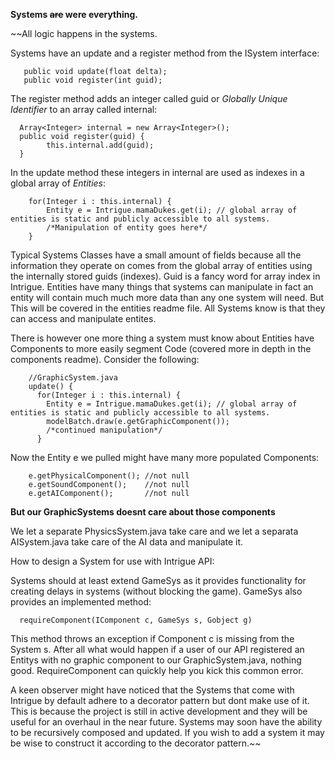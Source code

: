 **Systems ~~are~~ were everything.**


~~All logic happens in the systems.  


Systems have an update and a register method from the ISystem interface: 


       public void update(float delta);
       public void register(int guid);


The register method adds an integer called guid or *Globally Unique Identifier* to an array called internal:


      Array<Integer> internal = new Array<Integer>();
      public void register(guid) {
      		this.internal.add(guid);
      }


In the update method these integers in internal are used as indexes in a global array of *Entities*:


		for(Integer i : this.internal) {
			Entity e = Intrigue.mamaDukes.get(i); // global array of entities is static and publicly accessible to all systems.
			/*Manipulation of entity goes here*/
		}


Typical Systems Classes have a small amount of fields because all the information they operate on comes from the global array 
of entities using the internally stored guids (indexes).  Guid is a fancy word for array index in Intrigue.  Entities have many
things that systems can manipulate in fact an entity will contain much much more data than any one system will need.  But
This will be covered in the entities readme file.  All Systems know is that they can access and manipulate entites.


There is however one more thing a system must know about Entities have Components to more easily segment Code (covered more
in depth in the components readme).  Consider the following:


        //GraphicSystem.java
	    update() {
          for(Integer i : this.internal) {
			Entity e = Intrigue.mamaDukes.get(i); // global array of entities is static and publicly accessible to all systems.
			modelBatch.draw(e.getGraphicComponent());
			/*continued manipulation*/
		  }


Now the Entity e we pulled might have many more populated Components:


		e.getPhysicalComponent(); //not null
		e.getSoundComponent();    //not null
		e.getAIComponent();       //not null
		
		
**But our GraphicSystems doesnt care about those components**

We let a separate PhysicsSystem.java take care and we let a separata AISystem.java take care of the AI data and manipulate it.


How to design a System for use with Intrigue API:

Systems should at least extend GameSys as it provides functionality for creating delays in systems (without blocking the game).
GameSys also provides an implemented method:


      requireComponent(IComponent c, GameSys s, Gobject g) 
      
This method throws an exception if Component c is missing from the System s.  After all what would happen if a user of our API
registered an Entitys with no graphic component to our GraphicSystem.java, nothing good.  RequireComponent can quickly help
you kick this common error.


A keen observer might have noticed that the Systems that come with Intrigue by default adhere to a decorator pattern but dont 
make use of it.  This is because the project is still in active development and they will be useful for an overhaul in the
near future.   Systems may soon have the ability to be recursively composed and updated.   If you wish to add a system it may be
 wise to construct it according to the decorator pattern.~~

